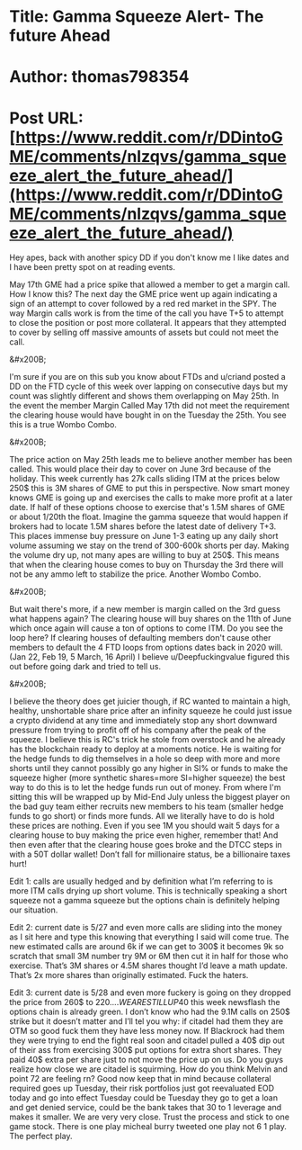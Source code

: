 # Title: Gamma Squeeze Alert- The future Ahead
# Author: thomas798354
# Post URL: [https://www.reddit.com/r/DDintoGME/comments/nlzqvs/gamma_squeeze_alert_the_future_ahead/](https://www.reddit.com/r/DDintoGME/comments/nlzqvs/gamma_squeeze_alert_the_future_ahead/)


Hey apes, back with another spicy DD if you don't know me I like dates and I have been pretty spot on at reading events.  

May 17th GME had a price spike that allowed a member to get a margin call.  How I know this?  The next day the GME price went up again indicating a sign of an attempt to cover followed by a red red market in the SPY.  The way Margin calls work is from the time of the call you have T+5 to attempt to close the position or post more collateral.  It appears that they attempted to cover by selling off massive amounts of assets but could not meet the call.

&amp;#x200B;

I'm sure if you are on this sub you know about FTDs and u/criand posted a DD on the FTD cycle of this week over lapping on consecutive days but my count was slightly different and shows them overlapping on May 25th.  In the event the member Margin Called May 17th did not meet the requirement the clearing house would have bought in on the Tuesday the 25th.  You see this is a true Wombo Combo.

&amp;#x200B;

The price action on May 25th leads me to believe another member has been called.  This would place their day to cover on June 3rd because of the holiday.  This week currently has 27k calls sliding ITM at the prices below 250$ this is 3M shares of GME to put this in perspective.  Now smart money knows GME is going up and exercises the calls to make more profit at a later date.  If half of these options choose to exercise  that's 1.5M shares of GME or about 1/20th the float.  Imagine the gamma squeeze that would happen if brokers had to locate 1.5M shares before the latest date of delivery T+3.  This places immense buy pressure on June 1-3 eating up any daily short volume assuming we stay on the trend of 300-600k shorts per day.  Making the volume dry up, not many apes are willing to buy at 250$.  This means that when the clearing house comes to buy on Thursday the 3rd there will not be any ammo left to stabilize the price.  Another Wombo Combo.   

&amp;#x200B;

But wait there's more, if a new member is margin called on the 3rd guess what happens again? The clearing house will buy shares on the 11th of June which once again will cause a ton of options to come ITM.  Do you see the loop here?  If clearing houses of defaulting members don't cause other members to default the 4 FTD loops from options dates back in 2020 will. (Jan 22, Feb 19, 5 March, 16 April)  I believe u/Deepfuckingvalue figured this out before going dark and tried to tell us.  

&amp;#x200B;

I believe the theory does get juicier though, if RC wanted to maintain a high, healthy, unshortable share price after an infinity squeeze he could just issue a crypto dividend at any time and immediately stop any short downward pressure from trying to profit off of his company after the peak of the squeeze.  I believe this is RC's trick he stole from overstock and he already has the blockchain ready to deploy at a moments notice.  He is waiting for the hedge funds to dig themselves in a hole so deep with more and more shorts until they cannot possibly go any higher in SI% or funds to make the squeeze higher (more synthetic shares=more SI=higher squeeze)  the best way to do this is to let the hedge funds run out of money.  From where I'm sitting this will be wrapped up by Mid-End July unless the biggest player on the bad guy team either recruits new members to his team (smaller hedge funds to go short) or finds more funds.  All we literally have to do is hold these prices are nothing.  Even if you see 1M you should wait 5 days for a clearing house to buy making the price even higher, remember that! And then even after that the clearing house goes broke and the DTCC steps in with a 50T dollar wallet! Don’t fall for millionaire status, be a billionaire taxes hurt!

Edit 1: calls are usually hedged and by definition what I’m referring to is more ITM calls drying up short volume. This is technically speaking a short squeeze not a gamma squeeze but the options chain is definitely helping our situation.

Edit 2: current date is 5/27 and even more calls are sliding into the money as I sit here and type this knowing that everything I said will come true. The new estimated calls are around 6k if we can get to 300$ it becomes 9k so scratch that small 3M number try 9M or 6M then cut it in half for those who exercise. That’s 3M shares or 4.5M shares thought I’d leave a math update. That’s 2x more shares than originally estimated. Fuck the haters.

Edit 3: current date is 5/28 and even more fuckery is going on they dropped the price from 260$ to 220$....WE ARE STILL UP 40$ this week newsflash the options chain is already green. I don’t know who had the 9.1M calls on 250$ strike but it doesn’t matter and I’ll tel you why: if citadel had them they are OTM so good fuck them they have less money now. If Blackrock had them they were trying to end the fight real soon and citadel pulled a 40$ dip out of their ass from exercising 300$ put options for extra short shares. They paid 40$ extra per share just to not move the price up on us. Do you guys realize how close we are citadel is squirming. How do you think Melvin and point 72 are feeling rn? Good now keep that in mind because collateral required goes up Tuesday, their risk portfolios just got reevaluated EOD today and go into effect Tuesday could be Tuesday they go to get a loan and get denied service, could be the bank takes that 30 to 1 leverage and makes it smaller. We are very very close. Trust the process and stick to one game stock. There is one play micheal burry tweeted one play not 6 1 play. The perfect play.